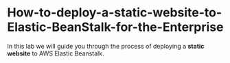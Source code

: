 # How-to-deploy-a-static-website-to-Elastic-BeanStalk-for-the-Enterprise
In this lab we will guide you through the process of deploying a **static website** to AWS Elastic Beanstalk.
